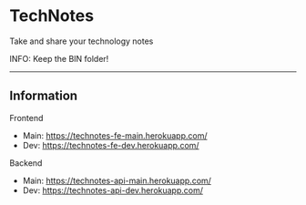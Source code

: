 # TechNotes
Take and share your technology notes

INFO: Keep the BIN folder!

---
## Information
Frontend
- Main: https://technotes-fe-main.herokuapp.com/
- Dev: https://technotes-fe-dev.herokuapp.com/

Backend
- Main: https://technotes-api-main.herokuapp.com/
- Dev: https://technotes-api-dev.herokuapp.com/